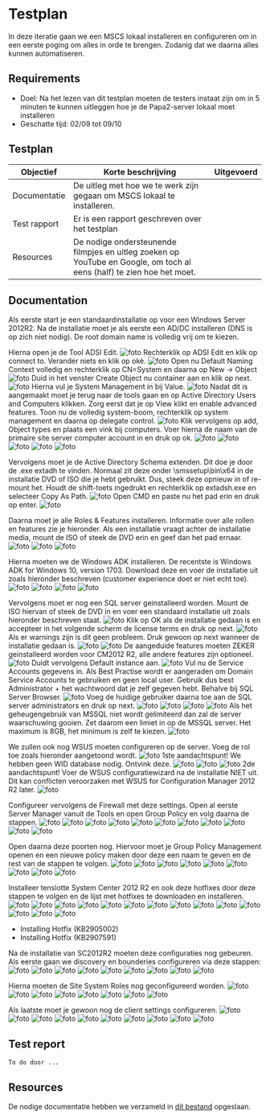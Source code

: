 # Testplan

In deze iteratie gaan we een MSCS lokaal installeren en configureren om in een eerste poging om alles in orde te brengen. Zodanig dat we daarna alles kunnen automatiseren.

## Requirements

- Doel: Na het lezen van dit testplan moeten de testers instaat zijn om in 5 minuten te kunnen uitleggen hoe je de Papa2-server lokaal moet installeren
- Geschatte tijd: 02/09 tot 09/10

## Testplan

|Objectief|Korte beschrijving|Uitgevoerd|
|---------|------------------|-------|
|Documentatie|De uitleg met hoe we te werk zijn gegaan om MSCS lokaal te installeren.||
|Test rapport|Er is een rapport geschreven over het testplan||
|Resources|De nodige ondersteunende filmpjes en uitleg zoeken op YouTube en Google, om toch al eens (half) te zien hoe het moet.||

## Documentation

Als eerste start je een standaardinstallatie op voor een Windows Server 2012R2. Na de installatie moet je als eerste een AD/DC  installeren (DNS is op zich niet nodig). De root domain name is volledig vrij om te kiezen.

Hierna open je de Tool ADSI Edit.
![foto](ImagesTestplan/HandmatigInstalleren/adsiedit01.png)
Rechterklik op ADSI Edit en klik op connect to. Verander niets en klik op oké.
![foto](ImagesTestplan/HandmatigInstalleren/adsiedit02.png)
Open nu Default Naming Context volledig en rechterklik op CN=System en daarna op New -> Object
![foto](ImagesTestplan/HandmatigInstalleren/adsiedit03.png)
Duid in het venster Create Object nu container aan en klik op next.
![foto](ImagesTestplan/HandmatigInstalleren/adsiedit04.png)
Hierna vul je System Management in bij Value.
![foto](ImagesTestplan/HandmatigInstalleren/adsiedit05.png)
Nadat dit is aangemaakt moet je terug naar de tools gaan en op Active Directory Users and Computers klikken. Zorg eerst dat je op View klikt en enable advanced features. Toon nu de volledig system-boom, rechterklik op system management en daarna op delegate control.
![foto](ImagesTestplan/HandmatigInstalleren/adsiedit06.png)
Klik vervolgens op add, Object types en plaats een vink bij computers. Voer hierna de naam van de primaire site server computer account in en druk op ok.
![foto](ImagesTestplan/HandmatigInstalleren/adsiedit07.png)
![foto](ImagesTestplan/HandmatigInstalleren/adsiedit08.png)
![foto](ImagesTestplan/HandmatigInstalleren/adsiedit09.png)
![foto](ImagesTestplan/HandmatigInstalleren/adsiedit10.png)
![foto](ImagesTestplan/HandmatigInstalleren/adsiedit11.png)

Vervolgens moet je de Active Directory Schema extenden.
Dit doe je door de .exe extadh te vinden. Normaal zit deze onder \smssetup\bin\x64 in de installatie DVD of ISO die je hebt gebruikt. Dus, steek deze opnieuw in of re-mount het. Houdt de shift-toets ingedrukt en rechterklik op extadsh.exe en selecteer Copy As Path.
![foto](ImagesTestplan/HandmatigInstalleren/adsiedit12.png)
Open CMD en paste nu het pad erin en druk op enter.
![foto](ImagesTestplan/HandmatigInstalleren/adsiedit13.png)

Daarna moet je alle Roles & Features installeren. Informatie over alle rollen en features zie je hieronder. Als een installatie vraagt achter de installatie media, mount de ISO of steek de DVD erin en geef dan het pad ernaar.
![foto](ImagesTestplan/HandmatigInstalleren/web01.png)
![foto](ImagesTestplan/HandmatigInstalleren/web02.png)
![foto](ImagesTestplan/HandmatigInstalleren/web03.png)

Hierna moeten we de Windows ADK installeren. De recentste is Windows ADK for Windows 10, version 1703.
Download deze en voer de installatie uit zoals hieronder beschreven (customer experience doet er niet echt toe).
![foto](ImagesTestplan/HandmatigInstalleren/adk01.png)
![foto](ImagesTestplan/HandmatigInstalleren/adk02.png)
![foto](ImagesTestplan/HandmatigInstalleren/adk03.png)
![foto](ImagesTestplan/HandmatigInstalleren/adk04.png)

Vervolgens moet er nog een SQL server geinstalleerd worden. Mount de ISO hiervan of steek de DVD in en voer een standaard installatie uit zoals hieronder beschreven staat.
![foto](ImagesTestplan/HandmatigInstalleren/mssql01.png)
Klik op OK als de installatie gedaan is en accepteer in het volgende scherm de license terms en druk op next.
![foto](ImagesTestplan/HandmatigInstalleren/mssql02.png)
Als er warnings zijn is dit geen probleem. Druk gewoon op next wanneer de installatie gedaan is.
![foto](ImagesTestplan/HandmatigInstalleren/mssql03.png)
![foto](ImagesTestplan/HandmatigInstalleren/mssql04.png)
De aangeduide features moeten ZEKER geinstalleerd worden voor CM2012 R2, alle andere features zijn optioneel.
![foto](ImagesTestplan/HandmatigInstalleren/mssql05.png)
Duidt vervolgens Default instance aan.
![foto](ImagesTestplan/HandmatigInstalleren/mssql06.png)
Vul nu de Service Accounts gegevens in. Als Best Practise wordt er aangeraden om Domain Service Accounts te gebruiken en geen local user. Gebruik dus best Administrator + het wachtwoord dat je zelf gegeven hebt. Behalve bij SQL Server Browser.
![foto](ImagesTestplan/HandmatigInstalleren/mssql07.png)
Voeg de huidige gebruiker daarna toe aan de SQL server administrators en druk op next.
![foto](ImagesTestplan/HandmatigInstalleren/mssql08.png)
![foto](ImagesTestplan/HandmatigInstalleren/mssql09.png)
![foto](ImagesTestplan/HandmatigInstalleren/mssql10.png)
![foto](ImagesTestplan/HandmatigInstalleren/mssql11.png)
Als het geheugengebruik van MSSQL niet wordt gelimiteerd dan zal de server waarschuwing gooien. Zet daarom een limiet in op de MSSQL server. Het maximum is 8GB, het minimum is zelf te kiezen.
![foto](ImagesTestplan/HandmatigInstalleren/mssql12.png)

We zullen ook nog WSUS moeten configureren op de server. Voeg de rol toe zoals hieronder aangetoond wordt.
![foto](ImagesTestplan/HandmatigInstalleren/wsus01.png)
1ste aandachtspunt! We hebben geen WID database nodig. Ontvink deze.
![foto](ImagesTestplan/HandmatigInstalleren/wsus02.png)
![foto](ImagesTestplan/HandmatigInstalleren/wsus03.png)
![foto](ImagesTestplan/HandmatigInstalleren/wsus04.png)
2de aandachtspunt! Voer de WSUS configuratiewizard na de installatie NIET uit. Dit kan conflicten veroorzaken met WSUS for Configuration Manager 2012 R2 later.
![foto](ImagesTestplan/HandmatigInstalleren/wsus05.png)

Configureer vervolgens de Firewall met deze settings. Open al eerste Server Manager vanuit de Tools en open Group Policy en volg daarna de stappen.
![foto](ImagesTestplan/HandmatigInstalleren/fw01.png)
![foto](ImagesTestplan/HandmatigInstalleren/fw02.png)
![foto](ImagesTestplan/HandmatigInstalleren/fw03.png)
![foto](ImagesTestplan/HandmatigInstalleren/fw04.png)
![foto](ImagesTestplan/HandmatigInstalleren/fw05.png)
![foto](ImagesTestplan/HandmatigInstalleren/fw06.png)
![foto](ImagesTestplan/HandmatigInstalleren/fw07.png)
![foto](ImagesTestplan/HandmatigInstalleren/fw08.png)
![foto](ImagesTestplan/HandmatigInstalleren/fw09.png)
![foto](ImagesTestplan/HandmatigInstalleren/fw10.png)
![foto](ImagesTestplan/HandmatigInstalleren/fw11.png)

Open daarna deze poorten nog. Hiervoor moet je Group Policy Management openen en een nieuwe policy maken door deze een naam te geven en de rest van de stappen te volgen.
![foto](ImagesTestplan/HandmatigInstalleren/oo01.png)
![foto](ImagesTestplan/HandmatigInstalleren/oo02.png)
![foto](ImagesTestplan/HandmatigInstalleren/oo03.png)
![foto](ImagesTestplan/HandmatigInstalleren/oo04.png)
![foto](ImagesTestplan/HandmatigInstalleren/oo05.png)
![foto](ImagesTestplan/HandmatigInstalleren/oo06.png)
![foto](ImagesTestplan/HandmatigInstalleren/oo07.png)
![foto](ImagesTestplan/HandmatigInstalleren/oo08.png)
![foto](ImagesTestplan/HandmatigInstalleren/oo09.png)

Installeer tenslotte System Center 2012 R2 en ook deze hotfixes door deze stappen te volgen en de lijst met hotfixes te downloaden en installeren.
![foto](ImagesTestplan/HandmatigInstalleren/in01.png)
![foto](ImagesTestplan/HandmatigInstalleren/in02.png)
![foto](ImagesTestplan/HandmatigInstalleren/in03.png)
![foto](ImagesTestplan/HandmatigInstalleren/in04.png)
![foto](ImagesTestplan/HandmatigInstalleren/in05.png)
![foto](ImagesTestplan/HandmatigInstalleren/in06.png)
![foto](ImagesTestplan/HandmatigInstalleren/in07.png)
![foto](ImagesTestplan/HandmatigInstalleren/in08.png)
![foto](ImagesTestplan/HandmatigInstalleren/in09.png)
![foto](ImagesTestplan/HandmatigInstalleren/in10.png)
![foto](ImagesTestplan/HandmatigInstalleren/in11.png)
![foto](ImagesTestplan/HandmatigInstalleren/in12.png)
![foto](ImagesTestplan/HandmatigInstalleren/in13.png)
![foto](ImagesTestplan/HandmatigInstalleren/in14.png)

- Installing Hotfix (KB2905002)
- Installing Hotfix (KB2907591)

Na de installatie van SC2012R2 moeten deze configuraties nog gebeuren.
Als eerste gaan we discovery en bounderies configureren via deze stappen:
![foto](ImagesTestplan/HandmatigInstalleren/bd01.png)
![foto](ImagesTestplan/HandmatigInstalleren/bd02.png)
![foto](ImagesTestplan/HandmatigInstalleren/bd03.png)
![foto](ImagesTestplan/HandmatigInstalleren/bd04.png)
![foto](ImagesTestplan/HandmatigInstalleren/bd05.png)
![foto](ImagesTestplan/HandmatigInstalleren/bd06.png)
![foto](ImagesTestplan/HandmatigInstalleren/bd07.png)
![foto](ImagesTestplan/HandmatigInstalleren/bd08.png)
![foto](ImagesTestplan/HandmatigInstalleren/bd09.png)

Hierna moeten de Site System Roles nog geconfigureerd worden.
![foto](ImagesTestplan/HandmatigInstalleren/ss01.png)
![foto](ImagesTestplan/HandmatigInstalleren/ss02.png)
![foto](ImagesTestplan/HandmatigInstalleren/ss03.png)
![foto](ImagesTestplan/HandmatigInstalleren/ss04.png)
![foto](ImagesTestplan/HandmatigInstalleren/ss05.png)
![foto](ImagesTestplan/HandmatigInstalleren/ss06.png)
![foto](ImagesTestplan/HandmatigInstalleren/ss07.png)
![foto](ImagesTestplan/HandmatigInstalleren/ss08.png)

Als laatste moet je gewoon nog de client settings configureren.
![foto](ImagesTestplan/HandmatigInstalleren/cs01.png)
![foto](ImagesTestplan/HandmatigInstalleren/cs02.png)
![foto](ImagesTestplan/HandmatigInstalleren/cs03.png)
![foto](ImagesTestplan/HandmatigInstalleren/cs04.png)
![foto](ImagesTestplan/HandmatigInstalleren/cs05.png)
![foto](ImagesTestplan/HandmatigInstalleren/cs06.png)
![foto](ImagesTestplan/HandmatigInstalleren/cs07.png)
![foto](ImagesTestplan/HandmatigInstalleren/cs08.png)
![foto](ImagesTestplan/HandmatigInstalleren/cs09.png)
![foto](ImagesTestplan/HandmatigInstalleren/cs10.png)

## Test report

    To do door ...

## Resources

De nodige documentatie hebben we verzameld in [dit bestand](https://github.com/HoGentTIN/p3ops-red/blob/master/papa2%20-%20werkstations/Links.md) opgeslaan.
